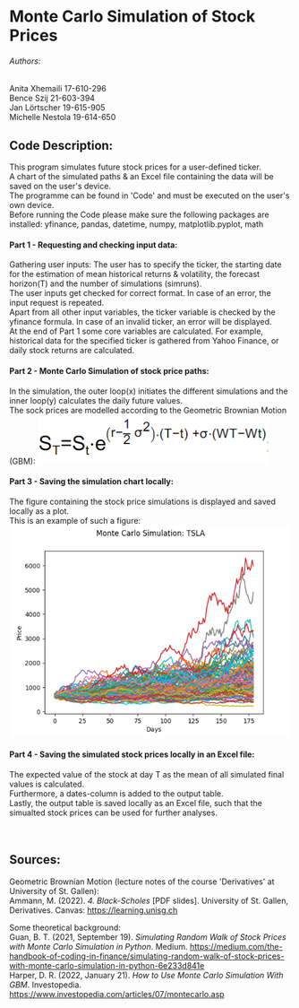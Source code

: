 # Monte Carlo Simulation of Stock Prices

###### Authors:
Anita Xhemaili 17-610-296 <br/>
Bence Szij 21-603-394 <br/>
Jan Lörtscher 19-615-905 <br/>
Michelle Nestola 19-614-650 <br/>

## Code Description:
This program simulates future stock prices for a user-defined ticker.<br/>
A chart of the simulated paths & an Excel file containing the data will be saved on the user's device.<br/>
The programme can be found in 'Code' and must be executed on the user's own device. <br/>
Before running the Code please make sure the following packages are installed: yfinance, pandas, datetime, numpy, matplotlib.pyplot, math <br/>
#### Part 1 - Requesting and checking input data:
Gathering user inputs: 
The user has to specify the ticker, the starting date for the estimation of mean historical returns & volatility, the forecast horizon(T) and the number of simulations (simruns). <br/>
The user inputs get checked for correct format. In case of an error, the input request is repeated.<br/>
Apart from all other input variables, the ticker variable is checked by the yfinance formula. In case of an invalid ticker, an error will be displayed.<br/>
At the end of Part 1 some core variables are calculated. For example, historical data for the specified ticker is gathered from Yahoo Finance, or daily stock returns are calculated. <br/>
#### Part 2 - Monte Carlo Simulation of stock price paths:
In the simulation, the outer loop(x) initiates the different simulations and the inner loop(y) calculates the daily future values. <br/>
The sock prices are modelled according to the Geometric Brownian Motion (GBM): ![GeometricBrownianMotion Formula](/GBM.png)
<br/>
#### Part 3 - Saving the simulation chart locally:
The figure containing the stock price simulations is displayed and saved locally as a plot.<br/>
This is an example of such a figure:
![SimulationChart Tesla](/SimulationChart.png)
<br/>
#### Part 4 - Saving the simulated stock prices locally in an Excel file:
The expected value of the stock at day T as the mean of all simulated final values is calculated. <br/>
Furthermore, a dates-column is added to the output table. <br/>
Lastly, the output table is saved locally as an Excel file, such that the simualted stock prices can be used for further analyses. <br/>
<br/>
<br/>
## Sources:
Geometric Brownian Motion (lecture notes of the course 'Derivatives' at University of St. Gallen):<br/>
Ammann, M. (2022). *4. Black-Scholes* [PDF slides]. University of St. Gallen, Derivatives. Canvas: https://learning.unisg.ch

Some theoretical background:<br/>
Guan, B. T. (2021, September 19). *Simulating Random Walk of Stock Prices with Monte Carlo Simulation in Python*. Medium. https://medium.com/the-handbook-of-coding-in-finance/simulating-random-walk-of-stock-prices-with-monte-carlo-simulation-in-python-6e233d841e <br/>
Harper, D. R. (2022, January 21). *How to Use Monte Carlo Simulation With GBM*. Investopedia. https://www.investopedia.com/articles/07/montecarlo.asp
